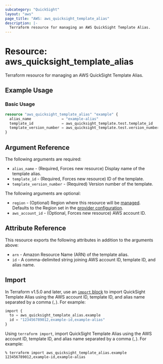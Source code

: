 ```yaml
---
subcategory: "QuickSight"
layout: "aws"
page_title: "AWS: aws_quicksight_template_alias"
description: |-
  Terraform resource for managing an AWS QuickSight Template Alias.
---
```


# Resource: aws_quicksight_template_alias

Terraform resource for managing an AWS QuickSight Template Alias.

## Example Usage

### Basic Usage

```terraform
resource "aws_quicksight_template_alias" "example" {
  alias_name              = "example-alias"
  template_id             = aws_quicksight_template.test.template_id
  template_version_number = aws_quicksight_template.test.version_number
}
```

## Argument Reference

The following arguments are required:

* `alias_name` - (Required, Forces new resource) Display name of the template alias.
* `template_id` - (Required, Forces new resource) ID of the template.
* `template_version_number` - (Required) Version number of the template.

The following arguments are optional:

* `region` - (Optional) Region where this resource will be [managed](https://docs.aws.amazon.com/general/latest/gr/rande.html#regional-endpoints). Defaults to the Region set in the [provider configuration](https://registry.terraform.io/providers/hashicorp/aws/latest/docs#aws-configuration-reference).
* `aws_account_id` - (Optional, Forces new resource) AWS account ID.

## Attribute Reference

This resource exports the following attributes in addition to the arguments above:

* `arn` - Amazon Resource Name (ARN) of the template alias.
* `id` - A comma-delimited string joining AWS account ID, template ID, and alias name.

## Import

In Terraform v1.5.0 and later, use an [`import` block](https://developer.hashicorp.com/terraform/language/import) to import QuickSight Template Alias using the AWS account ID, template ID, and alias name separated by a comma (`,`). For example:

```terraform
import {
  to = aws_quicksight_template_alias.example
  id = "123456789012,example-id,example-alias"
}
```

Using `terraform import`, import QuickSight Template Alias using the AWS account ID, template ID, and alias name separated by a comma (`,`). For example:

```console
% terraform import aws_quicksight_template_alias.example 123456789012,example-id,example-alias
```
